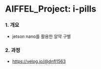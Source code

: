 # AIFFEL_Project: i-pills
### 1. 개요
  * jetson nano를 활용한 알약 구별 
### 2. 과정
* https://velog.io/@dnfl1563
